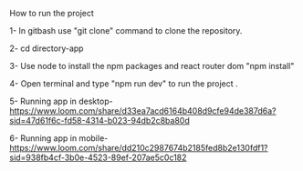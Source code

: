 How to run the project

1- In gitbash use "git clone" command to clone the repository.

2- cd directory-app

3- Use node to install the npm packages and react router dom "npm install"

4- Open terminal and type "npm run dev" to run the project .

5- Running app in desktop- https://www.loom.com/share/d33ea7acd6164b408d9cfe94de387d6a?sid=47d61f6c-fd58-4314-b023-94db2c8ba80d

6- Running app in mobile- https://www.loom.com/share/dd210c2987674b2185fed8b2e130fdf1?sid=938fb4cf-3b0e-4523-89ef-207ae5c0c182
